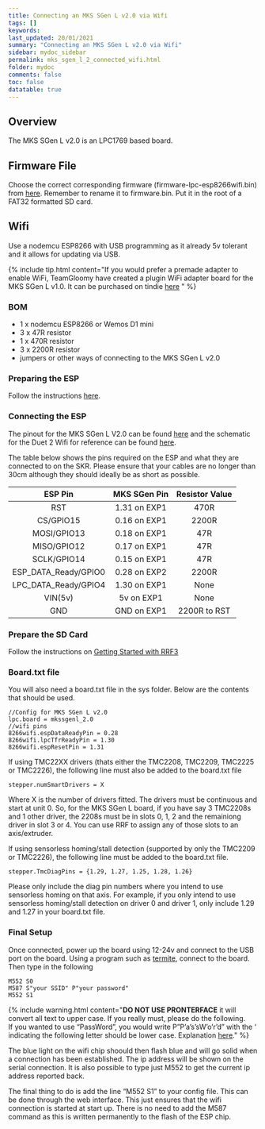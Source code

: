 ```yaml
---
title: Connecting an MKS SGen L v2.0 via Wifi
tags: []
keywords: 
last_updated: 20/01/2021
summary: "Connecting an MKS SGen L v2.0 via Wifi"
sidebar: mydoc_sidebar
permalink: mks_sgen_l_2_connected_wifi.html
folder: mydoc
comments: false
toc: false
datatable: true
---
```


## Overview

The MKS SGen L v2.0 is an LPC1769 based board.

## Firmware File

Choose the correct corresponding firmware (firmware-lpc-esp8266wifi.bin) from [here](https://github.com/gloomyandy/RepRapFirmware/releases). Remember to rename it to firmware.bin.  Put it in the root of a FAT32 formatted SD card.   

## Wifi

Use a nodemcu ESP8266 with USB programming as it already 5v tolerant and it allows for updating via USB. 

{% include tip.html content="If you would prefer a premade adapter to enable WiFi, TeamGloomy have created a plugin WiFi adapter board for the MKS SGen L v1.0. It can be purchased on tindie [here](https://www.tindie.com/products/pcr/reprapfirmware-wifi-adapterboard-for-mks-sgen-l/) " %}

### BOM

* 1 x nodemcu ESP8266 or Wemos D1 mini
* 3 x 47R resistor
* 1 x 470R resistor
* 3 x 2200R resistor
* jumpers or other ways of connecting to the MKS SGen L v2.0

### Preparing the ESP

Follow the instructions [here](mydoc_lpc_esp.html).

### Connecting the ESP

The pinout for the MKS SGen L V2.0 can be found [here](https://github.com/makerbase-mks/MKS-SGEN_L-V2/blob/master/Hardware/MKS%20SGEN_L%20V2.0_002/MKS%20SGEN_L%20V2.0_002%20PIN.pdf) and the schematic for the Duet 2 Wifi for reference can be found [here](https://github.com/T3P3/Duet/blob/master/Duet2/Duet2v1.04/DuetWifiv1.04a_Schematic.pdf). 

The table below shows the pins required on the ESP and what they are connected to on the SKR. Please ensure that your cables are no longer than 30cm although they should ideally be as short as possible.  

<div class="datatable-begin"></div>

| ESP Pin       | MKS SGen Pin       | Resistor Value  |
| :-------------: |:-------------:| :---------------:|
| RST           | 1.31 on EXP1         | 470R            |
| CS/GPIO15     | 0.16 on EXP1         | 2200R           |
| MOSI/GPIO13   | 0.18 on EXP1         | 47R             |
| MISO/GPIO12   | 0.17 on EXP1         | 47R             |
| SCLK/GPIO14  | 0.15 on EXP1         | 47R             |
| ESP_DATA_Ready/GPIO0   | 0.28 on EXP2         | 2200R             |
| LPC_DATA_Ready/GPIO4   | 1.30 on EXP1         | None            |
| VIN(5v)   | 5v on EXP1          | None             |
| GND   | GND on EXP1          | 2200R to RST             |

<div class="datatable-end"></div>

### Prepare the SD Card

Follow the instructions on [Getting Started with RRF3](https://github.com/gloomyandy/RepRapFirmware/wiki/Getting-Started---RRF3)

### Board.txt file

You will also need a board.txt file in the sys folder. Below are the contents that should be used. 

```
//Config for MKS SGen L v2.0
lpc.board = mkssgenl_2.0
//wifi pins
8266wifi.espDataReadyPin = 0.28
8266wifi.lpcTfrReadyPin = 1.30
8266wifi.espResetPin = 1.31
```

If using TMC22XX drivers (thats either the TMC2208, TMC2209, TMC2225 or TMC2226), the following line must also be added to the board.txt file
```
stepper.numSmartDrivers = X
```
Where X is the number of drivers fitted. The drivers must be continuous and start at unit 0. So, for the MKS SGen L board, if you have say 3 TMC2208s and 1 other driver, the 2208s must be in slots 0, 1, 2 and the remainiong driver in slot 3 or 4. You can use RRF to assign any of those slots to an axis/extruder.  

If using sensorless homing/stall detection (supported by only the TMC2209 or TMC2226), the following line must be added to the board.txt file.
```
stepper.TmcDiagPins = {1.29, 1.27, 1.25, 1.28, 1.26}
```
Please only include the diag pin numbers where you intend to use sensorless homing on that axis. For example, if you only intend to use sensorless homing/stall detection on driver 0 and driver 1, only include 1.29 and 1.27 in your board.txt file.  

### Final Setup

Once connected, power up the board using 12-24v and connect to the USB port on the board. Using a program such as [termite](https://www.compuphase.com/software_termite.htm), connect to the board. Then type in the following

```
M552 S0
M587 S"your SSID" P"your password"
M552 S1
```

{% include warning.html content="**DO NOT USE PRONTERFACE** it will convert all text to upper case. If you really must, please do the following. <br/>  If you wanted to use “PassWord”, you would write P”P’a’s’sW’o’r’d” with the ‘ indicating the following letter should be lower case. Explanation [here](https://duet3d.dozuki.com/Wiki/Gcode#Section_M587_Add_WiFi_host_network_to_remembered_list_or_list_remembered_networks)." %}

The blue light on the wifi chip shoould then flash blue and will go solid when a connection has been established. The ip address will be shown on the serial connection. It is also possible to type just M552 to get the current ip address reported back.

The final thing to do is add the line “M552 S1” to your config file. This can be done through the web interface. This just ensures that the wifi connection is started at start up. There is no need to add the M587 command as this is written permanently to the flash of the ESP chip.
